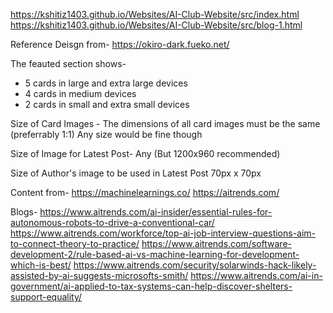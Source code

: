 https://kshitiz1403.github.io/Websites/AI-Club-Website/src/index.html
https://kshitiz1403.github.io/Websites/AI-Club-Website/src/blog-1.html

Reference Deisgn from-
https://okiro-dark.fueko.net/

The feauted section shows-
* 5 cards in large and extra large devices 
* 4 cards in medium devices
* 2 cards in small and extra small devices

Size of Card Images -
The dimensions of all card images must be the same (preferrably 1:1)
Any size would be fine though

Size of Image for Latest Post-
Any (But 1200x960 recommended)

Size of Author's image to be used in Latest Post 
70px x 70px


Content from-
https://machinelearnings.co/
https://aitrends.com/


Blogs- 
https://www.aitrends.com/ai-insider/essential-rules-for-autonomous-robots-to-drive-a-conventional-car/
https://www.aitrends.com/workforce/top-ai-job-interview-questions-aim-to-connect-theory-to-practice/
https://www.aitrends.com/software-development-2/rule-based-ai-vs-machine-learning-for-development-which-is-best/
https://www.aitrends.com/security/solarwinds-hack-likely-assisted-by-ai-suggests-microsofts-smith/
https://www.aitrends.com/ai-in-government/ai-applied-to-tax-systems-can-help-discover-shelters-support-equality/